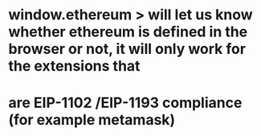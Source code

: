 # window.ethereum > will let us know whether ethereum is defined in the browser or not, it will only work for the extensions that
# are EIP-1102 /EIP-1193 compliance (for example metamask)

